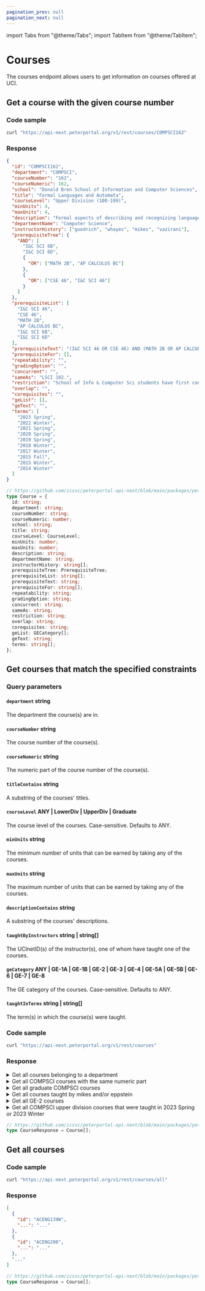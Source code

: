 ```yaml
---
pagination_prev: null
pagination_next: null
---
```


import Tabs from "@theme/Tabs";
import TabItem from "@theme/TabItem";

# Courses

The courses endpoint allows users to get information on courses offered at UCI.

## Get a course with the given course number

### Code sample

<Tabs>
<TabItem value="bash" label="cURL">

```bash
curl "https://api-next.peterportal.org/v1/rest/courses/COMPSCI162"
```

</TabItem>
</Tabs>

### Response

<Tabs>
<TabItem value="json" label="Example response">

```json
{
  "id": "COMPSCI162",
  "department": "COMPSCI",
  "courseNumber": "162",
  "courseNumeric": 162,
  "school": "Donald Bren School of Information and Computer Sciences",
  "title": "Formal Languages and Automata",
  "courseLevel": "Upper Division (100-199)",
  "minUnits": 4,
  "maxUnits": 4,
  "description": "Formal aspects of describing and recognizing languages by grammars and automata.  Parsing regular and context-free languages. Ambiguity, nondeterminism. Elements of computability; Turning machines, random access machines, undecidable problems, NP-completeness.",
  "departmentName": "Computer Science",
  "instructorHistory": ["goodrich", "whayes", "mikes", "vazirani"],
  "prerequisiteTree": {
    "AND": [
      "I&C SCI 6B",
      "I&C SCI 6D",
      {
        "OR": ["MATH 2B", "AP CALCULUS BC"]
      },
      {
        "OR": ["CSE 46", "I&C SCI 46"]
      }
    ]
  },
  "prerequisiteList": [
    "I&C SCI 46",
    "CSE 46",
    "MATH 2B",
    "AP CALCULUS BC",
    "I&C SCI 6B",
    "I&C SCI 6D"
  ],
  "prerequisiteText": "(I&C SCI 46 OR CSE 46) AND (MATH 2B OR AP CALCULUS BC) AND I&C SCI 6B AND I&C SCI 6D",
  "prerequisiteFor": [],
  "repeatability": "",
  "gradingOption": "",
  "concurrent": "",
  "sameAs": "LSCI 102.",
  "restriction": "School of Info & Computer Sci students have first consideration for enrollment. Cognitive Sciences Majors have first consideration for enrollment. Language Science Majors have first consideration for enrollment. Computer Science Engineering Majors have first consideration for enrollment.",
  "overlap": "",
  "corequisites": "",
  "geList": [],
  "geText": "",
  "terms": [
    "2023 Spring",
    "2022 Winter",
    "2021 Spring",
    "2020 Spring",
    "2019 Spring",
    "2018 Winter",
    "2017 Winter",
    "2015 Fall",
    "2015 Winter",
    "2014 Winter"
  ]
}
```

</TabItem>
<TabItem value="ts" label="Payload schema">

```typescript
// https://github.com/icssc/peterportal-api-next/blob/main/packages/peterportal-api-next-types/types/courses.ts
type Course = {
  id: string;
  department: string;
  courseNumber: string;
  courseNumeric: number;
  school: string;
  title: string;
  courseLevel: CourseLevel;
  minUnits: number;
  maxUnits: number;
  description: string;
  departmentName: string;
  instructorHistory: string[];
  prerequisiteTree: PrerequisiteTree;
  prerequisiteList: string[];
  prerequisiteText: string;
  prerequisiteFor: string[];
  repeatability: string;
  gradingOption: string;
  concurrent: string;
  sameAs: string;
  restriction: string;
  overlap: string;
  corequisites: string;
  geList: GECategory[];
  geText: string;
  terms: string[];
};
```

</TabItem>
</Tabs>

## Get courses that match the specified constraints

### Query parameters

#### `department` string

The department the course(s) are in.

#### `courseNumber` string

The course number of the course(s).

#### `courseNumeric` string

The numeric part of the course number of the course(s).

#### `titleContains` string

A substring of the courses' titles.

#### `courseLevel` ANY | LowerDiv | UpperDiv | Graduate

The course level of the courses. Case-sensitive. Defaults to ANY.

#### `minUnits` string

The minimum number of units that can be earned by taking any of the courses.

#### `maxUnits` string

The maximum number of units that can be earned by taking any of the courses.

#### `descriptionContains` string

A substring of the courses' descriptions.

#### `taughtByInstructors` string | string[]

The UCInetID(s) of the instructor(s), one of whom have taught one of the courses.

#### `geCategory` ANY | GE-1A | GE-1B | GE-2 | GE-3 | GE-4 | GE-5A | GE-5B | GE-6 | GE-7 | GE-8

The GE category of the courses. Case-sensitive. Defaults to ANY.

#### `taughtInTerms` string | string[]

The term(s) in which the course(s) were taught.

### Code sample

<Tabs>
<TabItem value="bash" label="cURL">

```bash
curl "https://api-next.peterportal.org/v1/rest/courses"
```

</TabItem>
</Tabs>

### Response

<Tabs>
<TabItem value="json" label="Example responses">

<details>
<summary>Get all courses belonging to a department</summary>

```bash
curl "https://api-next.peterportal.org/v1/rest/courses?department=COMPSCI"
```

```json
[{ "id": "COMPSCI103", "...": "..." }, "..."]
```

</details>

<details>
<summary>Get all COMPSCI courses with the same numeric part</summary>

```bash
curl "https://api-next.peterportal.org/v1/rest/courses?department=COMPSCI&courseNumeric=122"
```

```json
[
  { "id": "COMPSCI122A", "...": "..." },
  { "id": "COMPSCI122B", "...": "..." },
  { "id": "COMPSCI122C", "...": "..." },
  { "id": "COMPSCI122D", "...": "..." }
]
```

</details>

<details>
<summary>Get all graduate COMPSCI courses</summary>

```bash
curl "https://api-next.peterportal.org/v1/rest/courses?department=COMPSCI&courseLevel=Graduate"
```

```json
[{ "id": "COMPSCI200S", "...": "..." }, "..."]
```

</details>

<details>
<summary>Get all courses taught by mikes and/or eppstein</summary>

```bash
curl "https://api-next.peterportal.org/v1/rest/courses?taughtByInstructors=mikes,eppstein"
```

```json
[
  {
    "id": "COMPSCI161",
    "foo": "...",
    "instructorHistory": ["...", "eppstein", "...", "mikes", "..."],
    "bar": "..."
  },
  {
    "id": "COMPSCI162",
    "foo": "...",
    "instructorHistory": ["...", "mikes", "..."],
    "bar": "..."
  },
  {
    "id": "COMPSCI163",
    "foo": "...",
    "instructorHistory": ["...", "eppstein", "..."],
    "bar": "..."
  }
]
```

</details>

<details>
<summary>Get all GE-2 courses</summary>

```bash
curl "https://api-next.peterportal.org/v1/rest/courses?geCategory=GE-2"
```

```json
[{ "id": "ARTHIS55", "...": "..." }, "..."]
```

</details>

<details>
<summary>Get all COMPSCI upper division courses that were taught in 2023 Spring or 2023 Winter</summary>

```bash
curl "https://api-next.peterportal.org/v1/rest/courses?department=COMPSCI&courseLevel=UpperDiv&taughtInTerms=2023%20Spring,2023%20Winter"
```

```json
[
  { "id": "COMPSCI111", "...": "...", "terms": ["2023 Spring", "..."] },
  "...",
  { "id": "COMPSCI116", "...": "...", "terms": ["2023 Winter", "..."] },
  "...",
  { "id": "COMPSCI121", "...": "...", "terms": ["2023 Spring", "2023 Winter", "..."] }
]
```

</details>

</TabItem>
<TabItem value="ts" label="Payload schema">

```typescript
// https://github.com/icssc/peterportal-api-next/blob/main/packages/peterportal-api-next-types/types/courses.ts
type CourseResponse = Course[];
```

</TabItem>
</Tabs>

## Get all courses

### Code sample

<Tabs>
<TabItem value="bash" label="cURL">

```bash
curl "https://api-next.peterportal.org/v1/rest/courses/all"
```

</TabItem>
</Tabs>

### Response

<Tabs>
<TabItem value="json" label="Example response">

```json
[
  {
    "id": "ACENG139W",
    "...": "..."
  },
  {
    "id": "ACENG200",
    "...": "..."
  },
  "..."
]
```

</TabItem>
<TabItem value="ts" label="Payload schema">

```typescript
// https://github.com/icssc/peterportal-api-next/blob/main/packages/peterportal-api-next-types/types/courses.ts
type CourseResponse = Course[];
```

</TabItem>
</Tabs>
